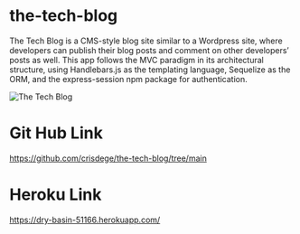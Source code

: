 
# the-tech-blog

The Tech Blog is a CMS-style blog site similar to a Wordpress site, where developers can publish their blog posts and comment on other developers’ posts as well. This app follows the MVC paradigm in its architectural structure, using Handlebars.js as the templating language, Sequelize as the ORM, and the express-session npm package for authentication.

![The Tech Blog](/images/TheTechBlog.png)

# Git Hub Link

https://github.com/crisdege/the-tech-blog/tree/main

# Heroku Link

https://dry-basin-51166.herokuapp.com/
